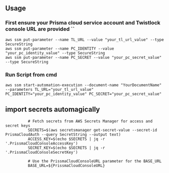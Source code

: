 ## Usage

### First ensure your Prisma cloud service account and Twistlock console URL are provided ``

```
aws ssm put-parameter --name TL_URL --value "your_tl_url_value" --type SecureString
aws ssm put-parameter --name PC_IDENTITY --value "your_pc_identity_value" --type SecureString
aws ssm put-parameter --name PC_SECRET --value "your_pc_secret_value" --type SecureString
```

### Run Script from cmd

```
aws ssm start-automation-execution --document-name "YourDocumentName" --parameters TL_URL="your_tl_url_value" PC_IDENTITY="your_pc_identity_value" PC_SECRET="your_pc_secret_value"
```


## import secrets automagically
              # Fetch secrets from AWS Secrets Manager for access and secret keys
              SECRETS=$(aws secretsmanager get-secret-value --secret-id PrismaCloudAuth --query SecretString --output text)
              ACCESS_KEY=$(echo $SECRETS | jq -r '.PrissmaCloudConsoleAccessKey')
              SECRET_KEY=$(echo $SECRETS | jq -r '.PrissmaCloudConsoleSecretKey')
              
              # Use the PrissmaCloudConsoleURL parameter for the BASE_URL
              BASE_URL=${PrissmaCloudConsoleURL}
